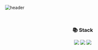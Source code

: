 ![header](https://capsule-render.vercel.app/api?type=waving&text=Welcome!&color=000000&fontColor=ffffff&height=200&fontSize=50&section=header)

<br>
<div align="center">
  <h3>📚 Stack </h3>
  <img src="https://img.shields.io/badge/HTML5-E34F26?style=flat&logo=HTML5&logoColor=white"/>
  <img src="https://img.shields.io/badge/CSS3-1572B6?style=flat&logo=CSS3&logoColor=white" />
  <img src="https://img.shields.io/badge/JavaScript-F7DF1E?style=flat&logo=JavaScript&logoColor=white"/>
</div>
  
